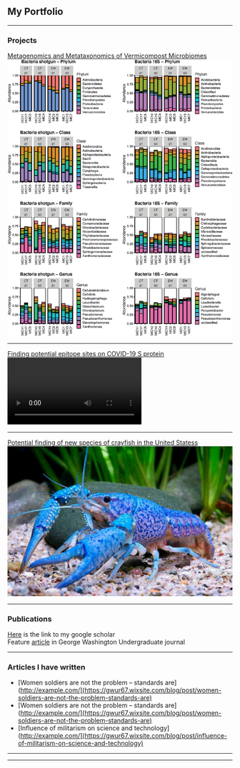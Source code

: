 ## My Portfolio

---

### Projects 

[Metagenomics and Metataxonomics of Vermicompost Microbiomes](/vermicompost)
<img src="images/relativeAbundance-bacteria.jpeg"/>

---
[Finding potential epitope sites on COVID-19 S protein](/covid-19)
<video src="https://user-images.githubusercontent.com/56312676/206598179-2b8f7631-bdcf-4c5e-99d8-5e8c8ad2cfb8.mov" controls="controls" style="max-width: 730px;">
</video>

---
[Potential finding of new species of crayfish in the United Statess](/crayfish)
<img src="images/crayfish.jpeg"/>

---

### Publications

[Here](https://scholar.google.com/citations?user=y-sIIrAAAAAJ&hl=en) is the link to my google scholar <br>
Feature [article](https://issuu.com/gwur/docs/gwur-vol4) in George Washington Undergraduate journal

---

### Articles I have written

- [Women soldiers are not the problem – standards are](http://example.com/](https://gwur67.wixsite.com/blog/post/women-soldiers-are-not-the-problem-standards-are)
- [Women soldiers are not the problem – standards are](http://example.com/](https://gwur67.wixsite.com/blog/post/women-soldiers-are-not-the-problem-standards-are)
- [Influence of militarism on science and technology](http://example.com/](https://gwur67.wixsite.com/blog/post/influence-of-militarism-on-science-and-technology)


---

<!--- (/pdf/sample_presentation.pdf) -->


---
<!-- <p style="font-size:11px">Page template forked from <a href="https://github.com/evanca/quick-portfolio">evanca</a></p> -->
<!-- Remove above link if you don't want to attibute -->
